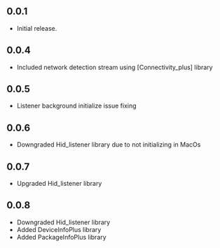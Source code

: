 ## 0.0.1

* Initial release.

## 0.0.4
- Included network detection stream using [Connectivity_plus] library

## 0.0.5
- Listener background initialize issue fixing

## 0.0.6
- Downgraded Hid_listener library due to not initializing in MacOs

## 0.0.7
- Upgraded Hid_listener library

## 0.0.8
- Downgraded Hid_listener library
- Added DeviceInfoPlus library
- Added PackageInfoPlus library